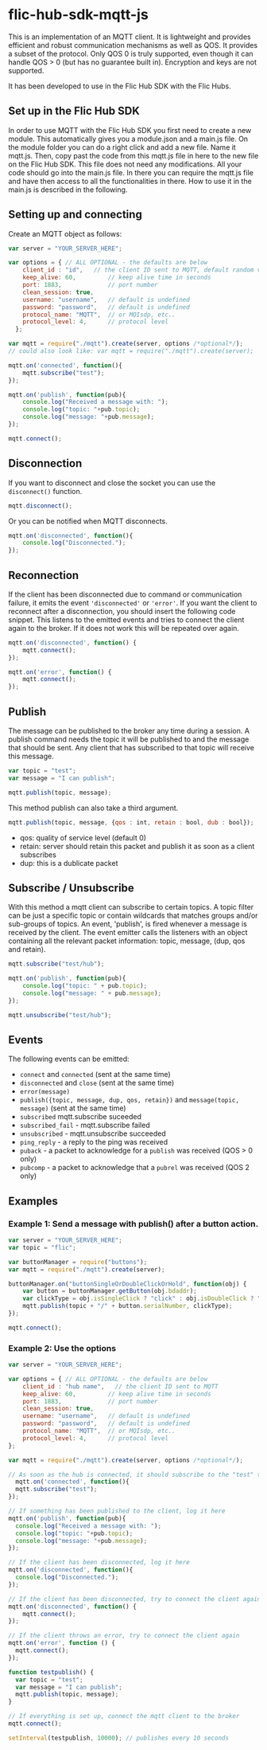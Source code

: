 # flic-hub-sdk-mqtt-js

This is an implementation of an MQTT client. It is lightweight and provides efficient and robust communication mechanisms as well as QOS. It provides a subset of the protocol. Only QOS 0 is truly supported, even though it can handle QOS > 0 (but has no guarantee built in). Encryption and keys are not supported.

It has been developed to use in the Flic Hub SDK with the Flic Hubs.

## Set up in the Flic Hub SDK
In order to use MQTT with the Flic Hub SDK you first need to create a new module. This automatically gives you a module.json and a main.js file. On the module folder you can do a right click and add a new file. Name it mqtt.js. Then, copy past the code from this mqtt.js file in here to the new file on the Flic Hub SDK. This file does not need any modifications. All your code should go into the main.js file. In there you can require the mqtt.js file and have then access to all the functionalities in there. How to use it in the main.js is described in the following.

## Setting up and connecting
Create an MQTT object as follows:

``` javascript
var server = "YOUR_SERVER_HERE";

var options = { // ALL OPTIONAL - the defaults are below
    client_id : "id",   // the client ID sent to MQTT, default random value
    keep_alive: 60,         // keep alive time in seconds
    port: 1883,             // port number
    clean_session: true,
    username: "username",   // default is undefined
    password: "password",   // default is undefined
    protocol_name: "MQTT",  // or MQIsdp, etc..
    protocol_level: 4,      // protocol level
  };

var mqtt = require("./mqtt").create(server, options /*optional*/);
// could also look like: var mqtt = require("./mqtt").create(server);

mqtt.on('connected', function(){
    mqtt.subscribe("test");
});

mqtt.on('publish', function(pub){
    console.log("Received a message with: ");
    console.log("topic: "+pub.topic);
    console.log("message: "+pub.message);
});

mqtt.connect();


```

## Disconnection
If you want to disconnect and close the socket you can use the ``` disconnect() ``` function.

``` javascript
mqtt.disconnect();
```

Or you can be notified when MQTT disconnects.
``` javascript
mqtt.on('disconnected', function(){
    console.log("Disconnected.");
});
```

## Reconnection
If the client has been disconnected due to command or communication failure, it emits the event ```'disconnected'``` or ```'error'```. If you want the client to reconnect after a disconnection, you should insert the following code snippet. This listens to the emitted events and tries to connect the client again to the broker. If it does not work this will be repeated over again.

``` javascript
mqtt.on('disconnected', function() {
	mqtt.connect();
});

mqtt.on('error', function() {
	mqtt.connect();
});
```


## Publish
The message can be published to the broker any time during a session. A publish command needs the topic it will be published to and the message that should be sent. Any client that has subscribed to that topic will receive this message.

``` javascript
var topic = "test";
var message = "I can publish";

mqtt.publish(topic, message);
```

This method publish can also take a third argument.
``` javascript
mqtt.publish(topic, message, {qos : int, retain : bool, dub : bool});
```
- qos: quality of service level (default 0)
- retain: server should retain this packet and publish it as soon as a client subscribes
- dup: this is a dublicate packet

## Subscribe / Unsubscribe
With this method a mqtt client can subscribe to certain topics. A topic filter can be just a specific topic or contain wildcards that matches groups and/or sub-groups of topics. An event, 'publish', is fired whenever a message is received by the client. The event emitter calls the listeners with an object containing all the relevant packet information: topic, message, (dup, qos and retain).

``` javascript
mqtt.subscribe("test/hub");

mqtt.on('publish', function(pub){
    console.log("topic: " + pub.topic);
    console.log("message: " + pub.message);
});

mqtt.unsubscribe("test/hub");
```

## Events
The following events can be emitted:
- ```connect``` and ```connected``` (sent at the same time)
- ```disconnected``` and ```close``` (sent at the same time)
- ```error(message)```
- ```publish({topic, message, dup, qos, retain})``` and ```message(topic, message)``` (sent at the same time)
- ```subscribed``` mqtt.subscribe suceeded
- ```subscribed_fail``` - mqtt.subscribe failed
- ```unsubscribed``` - mqtt.unsubscribe succeeded
- ```ping_reply``` - a reply to the ping was received
- ```puback``` - a packet to acknowledge for a ```publish``` was received (QOS > 0 only)
- ```pubcomp``` - a packet to acknowledge that a ```pubrel``` was received (QOS 2 only)

## Examples
### Example 1: Send a message with publish() after a button action.
``` javascript
var server = "YOUR_SERVER_HERE";
var topic = "flic";

var buttonManager = require("buttons");
var mqtt = require("./mqtt").create(server);

buttonManager.on("buttonSingleOrDoubleClickOrHold", function(obj) {
	var button = buttonManager.getButton(obj.bdaddr);
	var clickType = obj.isSingleClick ? "click" : obj.isDoubleClick ? "double_click" : "hold";
	mqtt.publish(topic + "/" + button.serialNumber, clickType);
});

mqtt.connect();
```

### Example 2: Use the options
``` javascript
var server = "YOUR_SERVER_HERE";

var options = { // ALL OPTIONAL - the defaults are below
    client_id : "hub name",   // the client ID sent to MQTT
    keep_alive: 60,         // keep alive time in seconds
    port: 1883,             // port number
    clean_session: true,
    username: "username",   // default is undefined
    password: "password",   // default is undefined
    protocol_name: "MQTT",  // or MQIsdp, etc..
    protocol_level: 4,      // protocol level
};

var mqtt = require("./mqtt").create(server, options /*optional*/);

// As soon as the hub is connected, it should subscribe to the "test" topic
  mqtt.on('connected', function(){
  mqtt.subscribe("test");
});

// If something has been published to the client, log it here
mqtt.on('publish', function(pub){
  console.log("Received a message with: ");
  console.log("topic: "+pub.topic);
  console.log("message: "+pub.message);
});

// If the client has been disconnected, log it here
mqtt.on('disconnected', function(){
  console.log("Disconnected.");
});

// If the client has been disconnected, try to connect the client again
mqtt.on('disconnected', function() {
	mqtt.connect();
});

// If the client throws an error, try to connect the client again
mqtt.on('error', function () {
  mqtt.connect();
});

function testpublish() {
  var topic = "test";
  var message = "I can publish";
  mqtt.publish(topic, message);
}

// If everything is set up, connect the mqtt client to the broker
mqtt.connect();

setInterval(testpublish, 10000); // publishes every 10 seconds
```
